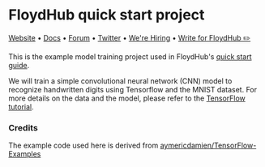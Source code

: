 # FloydHub quick start project
[Website](http://www.floydhub.com) • [Docs](https://docs.floydhub.com) • [Forum](https://forum.floydhub.com) • [Twitter](https://twitter.com/floydhub_) • [We're Hiring](https://angel.co/floydhub) • [Write for FloydHub ✏️](https://blog.floydhub.com/write-for-floydhub)

This is the example model training project used in FloydHub's [quick start guide](http://docs.floydhub.com/getstarted/quick_start).

We will train a simple convolutional neural network (CNN) model to recognize handwritten digits using Tensorflow and the MNIST dataset. For more details on the data and the model, please refer to the [TensorFlow tutorial](https://www.tensorflow.org/get_started/mnist/pros).

### Credits

The example code used here is derived from [aymericdamien/TensorFlow-Examples](https://github.com/aymericdamien/TensorFlow-Examples)
